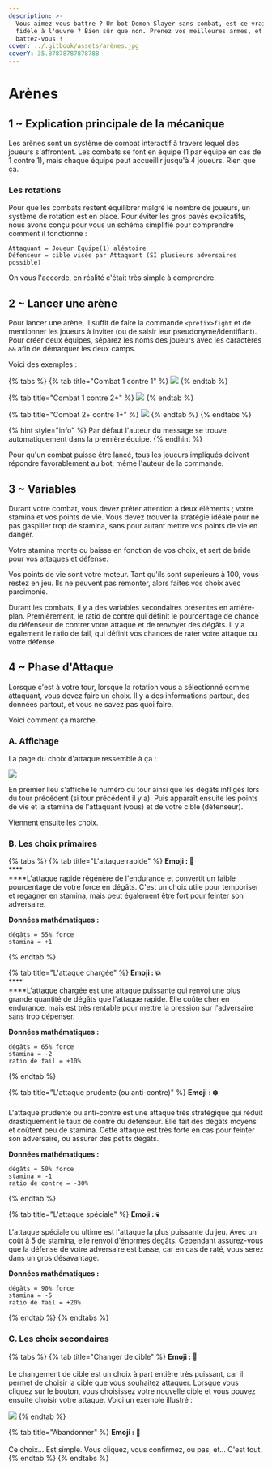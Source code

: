 ```yaml
---
description: >-
  Vous aimez vous battre ? Un bot Demon Slayer sans combat, est-ce vraiment
  fidèle à l'œuvre ? Bien sûr que non. Prenez vos meilleures armes, et
  battez-vous !
cover: ../.gitbook/assets/arènes.jpg
coverY: 35.87878787878788
---
```


# Arènes

## 1 \~ Explication principale de la mécanique

Les arènes sont un système de combat interactif à travers lequel des joueurs s'affrontent. Les combats se font en équipe (1 par équipe en cas de 1 contre 1), mais chaque équipe peut accueillir jusqu'à 4 joueurs. Rien que ça.

### Les rotations

Pour que les combats restent équilibrer malgré le nombre de joueurs, un système de rotation est en place. Pour éviter les gros pavés explicatifs, nous avons conçu pour vous un schéma simplifié pour comprendre comment il fonctionne :&#x20;

```
Attaquant = Joueur Équipe(1) aléatoire
Défenseur = cible visée par Attaquant (SI plusieurs adversaires possible)
```

On vous l'accorde, en réalité c'était très simple à comprendre.&#x20;

## 2 \~ Lancer une arène

Pour lancer une arène, il suffit de faire la commande `<prefix>fight` et de mentionner les joueurs à inviter (ou de saisir leur pseudonyme/identifiant). Pour créer deux équipes, séparez les noms des joueurs avec les caractères `&&` afin de démarquer les deux camps.

Voici des exemples :&#x20;

{% tabs %}
{% tab title="Combat 1 contre 1" %}
![](https://cdn.discordapp.com/attachments/958432585585934406/993982175676469419/unknown.png)
{% endtab %}

{% tab title="Combat 1 contre 2+" %}
![](https://cdn.discordapp.com/attachments/958432585585934406/993982583832584255/unknown.png)
{% endtab %}

{% tab title="Combat 2+ contre 1+" %}
![](https://cdn.discordapp.com/attachments/958432585585934406/993982927262187651/unknown.png)
{% endtab %}
{% endtabs %}

{% hint style="info" %}
Par défaut l'auteur du message se trouve automatiquement dans la première équipe.
{% endhint %}

Pour qu'un combat puisse être lancé, tous les joueurs impliqués doivent répondre favorablement au bot, même l'auteur de la commande.

## 3 \~ Variables

Durant votre combat, vous devez prêter attention à deux éléments ; votre stamina et vos points de vie. Vous devez trouver la stratégie idéale pour ne pas gaspiller trop de stamina, sans pour autant mettre vos points de vie en danger.&#x20;

Votre stamina monte ou baisse en fonction de vos choix, et sert de bride pour vos attaques et défense.

Vos points de vie sont votre moteur. Tant qu'ils sont supérieurs à 100, vous restez en jeu. Ils ne peuvent pas remonter, alors faites vos choix avec parcimonie.

Durant les combats, il y a des variables secondaires présentes en arrière-plan. Premièrement, le ratio de contre qui définit le pourcentage de chance du défenseur de contrer votre attaque et de renvoyer des dégâts. Il y a également le ratio de fail, qui définit vos chances de rater votre attaque ou votre défense.

## 4 \~ Phase d'Attaque

Lorsque c'est à votre tour, lorsque la rotation vous a sélectionné comme attaquant, vous devez faire un choix. Il y a des informations partout, des données partout, et vous ne savez pas quoi faire.

Voici comment ça marche.

### A. Affichage

La page du choix d'attaque ressemble à ça :&#x20;

![](../.gitbook/assets/attaque\_base.png)

En premier lieu s'affiche le numéro du tour ainsi que les dégâts infligés lors du tour précédent (si tour précédent il y a). Puis apparaît ensuite les points de vie et la stamina de l'attaquant (vous) et de votre cible (défenseur).

Viennent ensuite les choix.

### B. Les choix primaires

{% tabs %}
{% tab title="L'attaque rapide" %}
**Emoji : 👊**\
****\
****L'attaque rapide régénère de l'endurance et convertit un faible pourcentage de votre force en dégâts. C'est un choix utile pour temporiser et regagner en stamina, mais peut également être fort pour feinter son adversaire.

**Données mathématiques :**&#x20;

```
dégâts = 55% force
stamina = +1
```
{% endtab %}

{% tab title="L'attaque chargée" %}
**Emoji : 💥**\
****\
****L'attaque chargée est une attaque puissante qui renvoi une plus grande quantité de dégâts que l'attaque rapide. Elle coûte cher en endurance, mais est très rentable pour mettre la pression sur l'adversaire sans trop dépenser.

**Données mathématiques :**&#x20;

```
dégâts = 65% force
stamina = -2
ratio de fail = +10%
```
{% endtab %}

{% tab title="L'attaque prudente (ou anti-contre)" %}
**Emoji : ❄️**\
\
L'attaque prudente ou anti-contre est une attaque très stratégique qui réduit drastiquement le taux de contre du défenseur. Elle fait des dégâts moyens et coûtent peu de stamina. Cette attaque est très forte en cas pour feinter son adversaire, ou assurer des petits dégâts.

**Données mathématiques :**&#x20;

```
dégâts = 50% force
stamina = -1
ratio de contre = -30%
```
{% endtab %}

{% tab title="L'attaque spéciale" %}
**Emoji : 💀**\
\
L'attaque spéciale ou ultime est l'attaque la plus puissante du jeu. Avec un coût à 5 de stamina, elle renvoi d'énormes dégâts. Cependant assurez-vous que la défense de votre adversaire est basse, car en cas de raté, vous serez dans un gros désavantage.

**Données mathématiques :**&#x20;

```
dégâts = 90% force
stamina = -5
ratio de fail = +20%
```
{% endtab %}
{% endtabs %}

### C. Les choix secondaires

{% tabs %}
{% tab title="Changer de cible" %}
**Emoji : 🎯**\
\
Le changement de cible est un choix à part entière très puissant, car il permet de choisir la cible que vous souhaitez attaquer. Lorsque vous cliquez sur le bouton, vous choisissez votre nouvelle cible et vous pouvez ensuite choisir votre attaque. Voici un exemple illustré :&#x20;

![](https://cdn.discordapp.com/attachments/992872062546874498/993995746070249573/unknown.png)
{% endtab %}

{% tab title="Abandonner" %}
**Emoji : 🧽**\
\
Ce choix... Est simple. Vous cliquez, vous confirmez, ou pas, et... C'est tout.
{% endtab %}
{% endtabs %}

